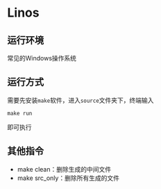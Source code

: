 # Linos

## 运行环境

常见的Windows操作系统

## 运行方式

需要先安装`make`软件，进入`source`文件夹下，终端输入

```
make run
```

即可执行

## 其他指令

- make clean：删除生成的中间文件
- make src_only：删除所有生成的文件
